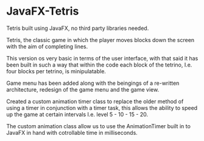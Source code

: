 # JavaFX-Tetris
Tetris built using JavaFX, no third party libraries needed.

Tetris, the classic game in which the player moves blocks down the screen with the aim of completing lines.

This version os very basic in terms of the user interface, with that said it has been built in such a way that within the code each block of the tetrino, I.e. four blocks per tetrino, is minipulatable.

Game menu has been added along with the beingings of a re-written architecture, redesign of the game menu and the game view.

Created a custom animation timer class to replace the older method of using a timer in conjunction with a timer task, this allows the ability to speed up the game at certain intervals I.e. level 5 - 10 - 15 - 20.

The custom animation class allow us to use the AnimationTimer built in to JavaFX in hand with cotrollable time in milliseconds.
